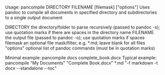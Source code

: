 ﻿Usage: pancompile DIRECTORY FILENAME [filemask] ["options"]
Uses pandoc to compile all documents in specified directory and subdirectories to a single output document

DIRECTORY         the directory/folder to parse recursively (passed to pandoc -s);
                  use quotation marks if there are spaces in the directory name
FILENAME          the output file (passed to pandoc -o); use quotation marks if spaces
filemask          an optional file mask/filter, e.g. *.md; leave blank for all files
"options"         optional list of pandoc commands (must be in quotation marks)

Minimal example: pancompile docs complete_book.docx
Typical example: pancompile "My Documents" "Complete Book.docx" *.md "-f markdown -t docx --standalone --toc"